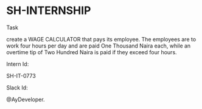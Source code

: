 # SH-INTERNSHIP

Task

 create a WAGE CALCULATOR that pays its employee. The employees are to work four hours per day and are paid One Thousand Naira each, while an overtime tip of Two Hundred Naira is paid if they exceed four hours.

Intern Id:

SH-IT-0773

Slack Id:

@AyDeveloper.

